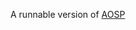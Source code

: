 A runnable version of [AOSP](https://android.googlesource.com/platform/packages/apps/Messaging/+/refs/heads/android10-c2f2-release)
